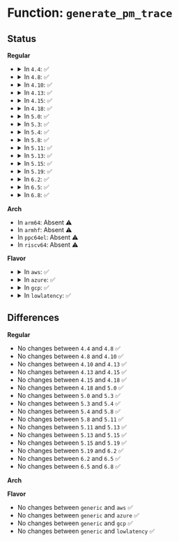 # Function: <code>generate_pm_trace</code>

## Status
<b>Regular</b>
<ul>
<li>
<details>
<summary>In <code>4.4</code>: ✅</summary>

```c
void generate_pm_trace(const void *tracedata, unsigned int user);
```

**Collision:** Unique Global

**Inline:** No

**Transformation:** False

**Instances:**

```
In drivers/base/power/trace.c (ffffffff8155ccd0)
Location: drivers/base/power/trace.c:157
Inline: False
Direct callers:
  - drivers/base/power/main.c:device_resume_noirq
  - drivers/base/power/main.c:device_resume_noirq
  - drivers/base/power/main.c:device_resume_early
  - drivers/base/power/main.c:device_resume_early
  - drivers/base/power/main.c:device_resume
  - drivers/base/power/main.c:device_resume
  - drivers/base/power/main.c:__device_suspend_noirq
  - drivers/base/power/main.c:__device_suspend_noirq
  - drivers/base/power/main.c:__device_suspend_late
  - drivers/base/power/main.c:__device_suspend_late
  - drivers/base/power/main.c:__device_suspend
  - drivers/base/power/main.c:__device_suspend
```
**Symbols:**

```
ffffffff8155ccd0-ffffffff8155cf9d: generate_pm_trace (STB_GLOBAL)
```
</details>
</li>
<li>
<details>
<summary>In <code>4.8</code>: ✅</summary>

```c
void generate_pm_trace(const void *tracedata, unsigned int user);
```

**Collision:** Unique Global

**Inline:** No

**Transformation:** False

**Instances:**

```
In drivers/base/power/trace.c (ffffffff815aebd0)
Location: drivers/base/power/trace.c:157
Inline: False
Direct callers:
  - drivers/base/power/main.c:__device_suspend
  - drivers/base/power/main.c:__device_suspend
  - drivers/base/power/main.c:__device_suspend_late
  - drivers/base/power/main.c:__device_suspend_late
  - drivers/base/power/main.c:__device_suspend_noirq
  - drivers/base/power/main.c:__device_suspend_noirq
  - drivers/base/power/main.c:device_resume
  - drivers/base/power/main.c:device_resume
  - drivers/base/power/main.c:device_resume_early
  - drivers/base/power/main.c:device_resume_early
  - drivers/base/power/main.c:device_resume_noirq
  - drivers/base/power/main.c:device_resume_noirq
```
**Symbols:**

```
ffffffff815aebd0-ffffffff815aecec: generate_pm_trace (STB_GLOBAL)
```
</details>
</li>
<li>
<details>
<summary>In <code>4.10</code>: ✅</summary>

```c
void generate_pm_trace(const void *tracedata, unsigned int user);
```

**Collision:** Unique Global

**Inline:** No

**Transformation:** False

**Instances:**

```
In drivers/base/power/trace.c (ffffffff815dd9d0)
Location: drivers/base/power/trace.c:162
Inline: False
Direct callers:
  - drivers/base/power/main.c:__device_suspend
  - drivers/base/power/main.c:__device_suspend
  - drivers/base/power/main.c:__device_suspend_late
  - drivers/base/power/main.c:__device_suspend_late
  - drivers/base/power/main.c:__device_suspend_noirq
  - drivers/base/power/main.c:__device_suspend_noirq
  - drivers/base/power/main.c:device_resume
  - drivers/base/power/main.c:device_resume
  - drivers/base/power/main.c:device_resume_early
  - drivers/base/power/main.c:device_resume_early
  - drivers/base/power/main.c:device_resume_noirq
  - drivers/base/power/main.c:device_resume_noirq
```
**Symbols:**

```
ffffffff815dd9d0-ffffffff815ddaf3: generate_pm_trace (STB_GLOBAL)
```
</details>
</li>
<li>
<details>
<summary>In <code>4.13</code>: ✅</summary>

```c
void generate_pm_trace(const void *tracedata, unsigned int user);
```

**Collision:** Unique Global

**Inline:** No

**Transformation:** False

**Instances:**

```
In drivers/base/power/trace.c (ffffffff815f2650)
Location: drivers/base/power/trace.c:162
Inline: False
Direct callers:
  - drivers/base/power/main.c:__device_suspend
  - drivers/base/power/main.c:__device_suspend
  - drivers/base/power/main.c:__device_suspend_late
  - drivers/base/power/main.c:__device_suspend_late
  - drivers/base/power/main.c:__device_suspend_noirq
  - drivers/base/power/main.c:__device_suspend_noirq
  - drivers/base/power/main.c:device_resume
  - drivers/base/power/main.c:device_resume
  - drivers/base/power/main.c:device_resume_early
  - drivers/base/power/main.c:device_resume_early
  - drivers/base/power/main.c:device_resume_noirq
  - drivers/base/power/main.c:device_resume_noirq
```
**Symbols:**

```
ffffffff815f2650-ffffffff815f2773: generate_pm_trace (STB_GLOBAL)
```
</details>
</li>
<li>
<details>
<summary>In <code>4.15</code>: ✅</summary>

```c
void generate_pm_trace(const void *tracedata, unsigned int user);
```

**Collision:** Unique Global

**Inline:** No

**Transformation:** False

**Instances:**

```
In drivers/base/power/trace.c (ffffffff81659c00)
Location: drivers/base/power/trace.c:162
Inline: False
Direct callers:
  - drivers/base/power/main.c:__device_suspend
  - drivers/base/power/main.c:__device_suspend
  - drivers/base/power/main.c:__device_suspend_late
  - drivers/base/power/main.c:__device_suspend_late
  - drivers/base/power/main.c:__device_suspend_noirq
  - drivers/base/power/main.c:__device_suspend_noirq
  - drivers/base/power/main.c:device_resume
  - drivers/base/power/main.c:device_resume
  - drivers/base/power/main.c:device_resume_early
  - drivers/base/power/main.c:device_resume_early
  - drivers/base/power/main.c:device_resume_noirq
  - drivers/base/power/main.c:device_resume_noirq
```
**Symbols:**

```
ffffffff81659c00-ffffffff81659d23: generate_pm_trace (STB_GLOBAL)
```
</details>
</li>
<li>
<details>
<summary>In <code>4.18</code>: ✅</summary>

```c
void generate_pm_trace(const void *tracedata, unsigned int user);
```

**Collision:** Unique Global

**Inline:** No

**Transformation:** False

**Instances:**

```
In drivers/base/power/trace.c (ffffffff81695830)
Location: drivers/base/power/trace.c:162
Inline: False
Direct callers:
  - drivers/base/power/main.c:__device_suspend
  - drivers/base/power/main.c:__device_suspend
  - drivers/base/power/main.c:__device_suspend_late
  - drivers/base/power/main.c:__device_suspend_late
  - drivers/base/power/main.c:__device_suspend_noirq
  - drivers/base/power/main.c:__device_suspend_noirq
  - drivers/base/power/main.c:device_resume
  - drivers/base/power/main.c:device_resume
  - drivers/base/power/main.c:device_resume_early
  - drivers/base/power/main.c:device_resume_early
  - drivers/base/power/main.c:device_resume_noirq
  - drivers/base/power/main.c:device_resume_noirq
```
**Symbols:**

```
ffffffff81695830-ffffffff81695953: generate_pm_trace (STB_GLOBAL)
```
</details>
</li>
<li>
<details>
<summary>In <code>5.0</code>: ✅</summary>

```c
void generate_pm_trace(const void *tracedata, unsigned int user);
```

**Collision:** Unique Global

**Inline:** No

**Transformation:** False

**Instances:**

```
In drivers/base/power/trace.c (ffffffff816b5ea0)
Location: drivers/base/power/trace.c:160
Inline: False
Direct callers:
  - drivers/base/power/main.c:__device_suspend
  - drivers/base/power/main.c:__device_suspend
  - drivers/base/power/main.c:__device_suspend_late
  - drivers/base/power/main.c:__device_suspend_late
  - drivers/base/power/main.c:__device_suspend_noirq
  - drivers/base/power/main.c:__device_suspend_noirq
  - drivers/base/power/main.c:device_resume
  - drivers/base/power/main.c:device_resume
  - drivers/base/power/main.c:device_resume_early
  - drivers/base/power/main.c:device_resume_early
  - drivers/base/power/main.c:device_resume_noirq
  - drivers/base/power/main.c:device_resume_noirq
```
**Symbols:**

```
ffffffff816b5ea0-ffffffff816b5fc3: generate_pm_trace (STB_GLOBAL)
```
</details>
</li>
<li>
<details>
<summary>In <code>5.3</code>: ✅</summary>

```c
void generate_pm_trace(const void *tracedata, unsigned int user);
```

**Collision:** Unique Global

**Inline:** No

**Transformation:** False

**Instances:**

```
In drivers/base/power/trace.c (ffffffff816efd20)
Location: drivers/base/power/trace.c:162
Inline: False
Direct callers:
  - drivers/base/power/main.c:__device_suspend
  - drivers/base/power/main.c:__device_suspend
  - drivers/base/power/main.c:__device_suspend_late
  - drivers/base/power/main.c:__device_suspend_late
  - drivers/base/power/main.c:__device_suspend_noirq
  - drivers/base/power/main.c:__device_suspend_noirq
  - drivers/base/power/main.c:device_resume
  - drivers/base/power/main.c:device_resume
  - drivers/base/power/main.c:device_resume_early
  - drivers/base/power/main.c:device_resume_early
  - drivers/base/power/main.c:device_resume_noirq
  - drivers/base/power/main.c:device_resume_noirq
```
**Symbols:**

```
ffffffff816efd20-ffffffff816efe28: generate_pm_trace (STB_GLOBAL)
```
</details>
</li>
<li>
<details>
<summary>In <code>5.4</code>: ✅</summary>

```c
void generate_pm_trace(const void *tracedata, unsigned int user);
```

**Collision:** Unique Global

**Inline:** No

**Transformation:** False

**Instances:**

```
In drivers/base/power/trace.c (ffffffff817141c0)
Location: drivers/base/power/trace.c:162
Inline: False
Direct callers:
  - drivers/base/power/main.c:__device_suspend
  - drivers/base/power/main.c:__device_suspend
  - drivers/base/power/main.c:__device_suspend_late
  - drivers/base/power/main.c:__device_suspend_late
  - drivers/base/power/main.c:__device_suspend_noirq
  - drivers/base/power/main.c:__device_suspend_noirq
  - drivers/base/power/main.c:device_resume
  - drivers/base/power/main.c:device_resume
  - drivers/base/power/main.c:device_resume_early
  - drivers/base/power/main.c:device_resume_early
  - drivers/base/power/main.c:device_resume_noirq
  - drivers/base/power/main.c:device_resume_noirq
```
**Symbols:**

```
ffffffff817141c0-ffffffff817142c8: generate_pm_trace (STB_GLOBAL)
```
</details>
</li>
<li>
<details>
<summary>In <code>5.8</code>: ✅</summary>

```c
void generate_pm_trace(const void *tracedata, unsigned int user);
```

**Collision:** Unique Global

**Inline:** No

**Transformation:** False

**Instances:**

```
In drivers/base/power/trace.c (ffffffff817cfcd0)
Location: drivers/base/power/trace.c:162
Inline: False
Direct callers:
  - drivers/base/power/main.c:__device_suspend
  - drivers/base/power/main.c:__device_suspend
  - drivers/base/power/main.c:__device_suspend_late
  - drivers/base/power/main.c:__device_suspend_late
  - drivers/base/power/main.c:__device_suspend_noirq
  - drivers/base/power/main.c:__device_suspend_noirq
  - drivers/base/power/main.c:device_resume
  - drivers/base/power/main.c:device_resume
  - drivers/base/power/main.c:device_resume_early
  - drivers/base/power/main.c:device_resume_early
  - drivers/base/power/main.c:device_resume_noirq
  - drivers/base/power/main.c:device_resume_noirq
```
**Symbols:**

```
ffffffff817cfcd0-ffffffff817cfdd8: generate_pm_trace (STB_GLOBAL)
```
</details>
</li>
<li>
<details>
<summary>In <code>5.11</code>: ✅</summary>

```c
void generate_pm_trace(const void *tracedata, unsigned int user);
```

**Collision:** Unique Global

**Inline:** No

**Transformation:** False

**Instances:**

```
In drivers/base/power/trace.c (ffffffff817e4290)
Location: drivers/base/power/trace.c:162
Inline: False
Direct callers:
  - drivers/base/power/main.c:__device_suspend
  - drivers/base/power/main.c:__device_suspend
  - drivers/base/power/main.c:__device_suspend_late
  - drivers/base/power/main.c:__device_suspend_late
  - drivers/base/power/main.c:__device_suspend_noirq
  - drivers/base/power/main.c:__device_suspend_noirq
  - drivers/base/power/main.c:device_resume
  - drivers/base/power/main.c:device_resume
  - drivers/base/power/main.c:device_resume_early
  - drivers/base/power/main.c:device_resume_early
  - drivers/base/power/main.c:device_resume_noirq
  - drivers/base/power/main.c:device_resume_noirq
```
**Symbols:**

```
ffffffff817e4290-ffffffff817e439b: generate_pm_trace (STB_GLOBAL)
```
</details>
</li>
<li>
<details>
<summary>In <code>5.13</code>: ✅</summary>

```c
void generate_pm_trace(const void *tracedata, unsigned int user);
```

**Collision:** Unique Global

**Inline:** No

**Transformation:** False

**Instances:**

```
In drivers/base/power/trace.c (ffffffff817c86c0)
Location: drivers/base/power/trace.c:162
Inline: False
Direct callers:
  - drivers/base/power/main.c:__device_suspend
  - drivers/base/power/main.c:__device_suspend
  - drivers/base/power/main.c:__device_suspend_late
  - drivers/base/power/main.c:__device_suspend_late
  - drivers/base/power/main.c:__device_suspend_noirq
  - drivers/base/power/main.c:__device_suspend_noirq
  - drivers/base/power/main.c:device_resume
  - drivers/base/power/main.c:device_resume
  - drivers/base/power/main.c:device_resume_early
  - drivers/base/power/main.c:device_resume_early
  - drivers/base/power/main.c:device_resume_noirq
  - drivers/base/power/main.c:device_resume_noirq
```
**Symbols:**

```
ffffffff817c86c0-ffffffff817c87c5: generate_pm_trace (STB_GLOBAL)
```
</details>
</li>
<li>
<details>
<summary>In <code>5.15</code>: ✅</summary>

```c
void generate_pm_trace(const void *tracedata, unsigned int user);
```

**Collision:** Unique Global

**Inline:** No

**Transformation:** False

**Instances:**

```
In drivers/base/power/trace.c (ffffffff81852bd0)
Location: drivers/base/power/trace.c:163
Inline: False
Direct callers:
  - drivers/base/power/main.c:__device_suspend
  - drivers/base/power/main.c:__device_suspend
  - drivers/base/power/main.c:__device_suspend_late
  - drivers/base/power/main.c:__device_suspend_late
  - drivers/base/power/main.c:__device_suspend_noirq
  - drivers/base/power/main.c:__device_suspend_noirq
  - drivers/base/power/main.c:device_resume
  - drivers/base/power/main.c:device_resume
  - drivers/base/power/main.c:device_resume_early
  - drivers/base/power/main.c:device_resume_early
  - drivers/base/power/main.c:device_resume_noirq
  - drivers/base/power/main.c:device_resume_noirq
```
**Symbols:**

```
ffffffff81852bd0-ffffffff81852ceb: generate_pm_trace (STB_GLOBAL)
```
</details>
</li>
<li>
<details>
<summary>In <code>5.19</code>: ✅</summary>

```c
void generate_pm_trace(const void *tracedata, unsigned int user);
```

**Collision:** Unique Global

**Inline:** No

**Transformation:** False

**Instances:**

```
In drivers/base/power/trace.c (ffffffff81998b60)
Location: drivers/base/power/trace.c:167
Inline: False
Direct callers:
  - drivers/base/power/main.c:__device_suspend
  - drivers/base/power/main.c:__device_suspend
  - drivers/base/power/main.c:__device_suspend_late
  - drivers/base/power/main.c:__device_suspend_late
  - drivers/base/power/main.c:__device_suspend_noirq
  - drivers/base/power/main.c:__device_suspend_noirq
  - drivers/base/power/main.c:device_resume
  - drivers/base/power/main.c:device_resume
  - drivers/base/power/main.c:device_resume_early
  - drivers/base/power/main.c:device_resume_early
  - drivers/base/power/main.c:device_resume_noirq
  - drivers/base/power/main.c:device_resume_noirq
```
**Symbols:**

```
ffffffff81998b60-ffffffff81998c9d: generate_pm_trace (STB_GLOBAL)
```
</details>
</li>
<li>
<details>
<summary>In <code>6.2</code>: ✅</summary>

```c
void generate_pm_trace(const void *tracedata, unsigned int user);
```

**Collision:** Unique Global

**Inline:** No

**Transformation:** False

**Instances:**

```
In drivers/base/power/trace.c (ffffffff81b09d60)
Location: drivers/base/power/trace.c:167
Inline: False
Direct callers:
  - drivers/base/power/main.c:__device_suspend
  - drivers/base/power/main.c:__device_suspend
  - drivers/base/power/main.c:__device_suspend_late
  - drivers/base/power/main.c:__device_suspend_late
  - drivers/base/power/main.c:__device_suspend_noirq
  - drivers/base/power/main.c:__device_suspend_noirq
  - drivers/base/power/main.c:device_resume
  - drivers/base/power/main.c:device_resume
  - drivers/base/power/main.c:device_resume_early
  - drivers/base/power/main.c:device_resume_early
  - drivers/base/power/main.c:device_resume_noirq
  - drivers/base/power/main.c:device_resume_noirq
```
**Symbols:**

```
ffffffff81b09d60-ffffffff81b09e9d: generate_pm_trace (STB_GLOBAL)
```
</details>
</li>
<li>
<details>
<summary>In <code>6.5</code>: ✅</summary>

```c
void generate_pm_trace(const void *tracedata, unsigned int user);
```

**Collision:** Unique Global

**Inline:** No

**Transformation:** False

**Instances:**

```
In drivers/base/power/trace.c (ffffffff81b57d70)
Location: drivers/base/power/trace.c:167
Inline: False
Direct callers:
  - drivers/base/power/main.c:__device_suspend
  - drivers/base/power/main.c:__device_suspend
  - drivers/base/power/main.c:__device_suspend_late
  - drivers/base/power/main.c:__device_suspend_late
  - drivers/base/power/main.c:__device_suspend_noirq
  - drivers/base/power/main.c:__device_suspend_noirq
  - drivers/base/power/main.c:device_resume
  - drivers/base/power/main.c:device_resume
  - drivers/base/power/main.c:device_resume_early
  - drivers/base/power/main.c:device_resume_early
  - drivers/base/power/main.c:device_resume_noirq
  - drivers/base/power/main.c:device_resume_noirq
```
**Symbols:**

```
ffffffff81b57d70-ffffffff81b57ead: generate_pm_trace (STB_GLOBAL)
```
</details>
</li>
<li>
<details>
<summary>In <code>6.8</code>: ✅</summary>

```c
void generate_pm_trace(const void *tracedata, unsigned int user);
```

**Collision:** Unique Global

**Inline:** No

**Transformation:** False

**Instances:**

```
In drivers/base/power/trace.c (ffffffff81bb0390)
Location: drivers/base/power/trace.c:167
Inline: False
Direct callers:
  - drivers/base/power/main.c:__device_suspend
  - drivers/base/power/main.c:__device_suspend
  - drivers/base/power/main.c:__device_suspend_late
  - drivers/base/power/main.c:__device_suspend_late
  - drivers/base/power/main.c:__device_suspend_noirq
  - drivers/base/power/main.c:__device_suspend_noirq
  - drivers/base/power/main.c:device_resume
  - drivers/base/power/main.c:device_resume
  - drivers/base/power/main.c:device_resume_early
  - drivers/base/power/main.c:device_resume_early
  - drivers/base/power/main.c:device_resume_noirq
  - drivers/base/power/main.c:device_resume_noirq
```
**Symbols:**

```
ffffffff81bb0390-ffffffff81bb04cd: generate_pm_trace (STB_GLOBAL)
```
</details>
</li>
</ul>
<b>Arch</b>
<ul>
<li>
In <code>arm64</code>: Absent ⚠️
</li>
<li>
In <code>armhf</code>: Absent ⚠️
</li>
<li>
In <code>ppc64el</code>: Absent ⚠️
</li>
<li>
In <code>riscv64</code>: Absent ⚠️
</li>
</ul>
<b>Flavor</b>
<ul>
<li>
<details>
<summary>In <code>aws</code>: ✅</summary>

```c
void generate_pm_trace(const void *tracedata, unsigned int user);
```

**Collision:** Unique Global

**Inline:** No

**Transformation:** False

**Instances:**

```
In drivers/base/power/trace.c (ffffffff816da4f0)
Location: drivers/base/power/trace.c:162
Inline: False
Direct callers:
  - drivers/base/power/main.c:__device_suspend
  - drivers/base/power/main.c:__device_suspend
  - drivers/base/power/main.c:__device_suspend_late
  - drivers/base/power/main.c:__device_suspend_late
  - drivers/base/power/main.c:__device_suspend_noirq
  - drivers/base/power/main.c:__device_suspend_noirq
  - drivers/base/power/main.c:device_resume
  - drivers/base/power/main.c:device_resume
  - drivers/base/power/main.c:device_resume_early
  - drivers/base/power/main.c:device_resume_early
  - drivers/base/power/main.c:device_resume_noirq
  - drivers/base/power/main.c:device_resume_noirq
```
**Symbols:**

```
ffffffff816da4f0-ffffffff816da5f8: generate_pm_trace (STB_GLOBAL)
```
</details>
</li>
<li>
<details>
<summary>In <code>azure</code>: ✅</summary>

```c
void generate_pm_trace(const void *tracedata, unsigned int user);
```

**Collision:** Unique Global

**Inline:** No

**Transformation:** False

**Instances:**

```
In drivers/base/power/trace.c (ffffffff816b4b70)
Location: drivers/base/power/trace.c:162
Inline: False
Direct callers:
  - drivers/base/power/main.c:__device_suspend
  - drivers/base/power/main.c:__device_suspend
  - drivers/base/power/main.c:__device_suspend_late
  - drivers/base/power/main.c:__device_suspend_late
  - drivers/base/power/main.c:__device_suspend_noirq
  - drivers/base/power/main.c:__device_suspend_noirq
  - drivers/base/power/main.c:device_resume
  - drivers/base/power/main.c:device_resume
  - drivers/base/power/main.c:device_resume_early
  - drivers/base/power/main.c:device_resume_early
  - drivers/base/power/main.c:device_resume_noirq
  - drivers/base/power/main.c:device_resume_noirq
```
**Symbols:**

```
ffffffff816b4b70-ffffffff816b4c78: generate_pm_trace (STB_GLOBAL)
```
</details>
</li>
<li>
<details>
<summary>In <code>gcp</code>: ✅</summary>

```c
void generate_pm_trace(const void *tracedata, unsigned int user);
```

**Collision:** Unique Global

**Inline:** No

**Transformation:** False

**Instances:**

```
In drivers/base/power/trace.c (ffffffff81707e80)
Location: drivers/base/power/trace.c:162
Inline: False
Direct callers:
  - drivers/base/power/main.c:__device_suspend
  - drivers/base/power/main.c:__device_suspend
  - drivers/base/power/main.c:__device_suspend_late
  - drivers/base/power/main.c:__device_suspend_late
  - drivers/base/power/main.c:__device_suspend_noirq
  - drivers/base/power/main.c:__device_suspend_noirq
  - drivers/base/power/main.c:device_resume
  - drivers/base/power/main.c:device_resume
  - drivers/base/power/main.c:device_resume_early
  - drivers/base/power/main.c:device_resume_early
  - drivers/base/power/main.c:device_resume_noirq
  - drivers/base/power/main.c:device_resume_noirq
```
**Symbols:**

```
ffffffff81707e80-ffffffff81707f88: generate_pm_trace (STB_GLOBAL)
```
</details>
</li>
<li>
<details>
<summary>In <code>lowlatency</code>: ✅</summary>

```c
void generate_pm_trace(const void *tracedata, unsigned int user);
```

**Collision:** Unique Global

**Inline:** No

**Transformation:** False

**Instances:**

```
In drivers/base/power/trace.c (ffffffff817228b0)
Location: drivers/base/power/trace.c:162
Inline: False
Direct callers:
  - drivers/base/power/main.c:__device_suspend
  - drivers/base/power/main.c:__device_suspend
  - drivers/base/power/main.c:__device_suspend_late
  - drivers/base/power/main.c:__device_suspend_late
  - drivers/base/power/main.c:__device_suspend_noirq
  - drivers/base/power/main.c:__device_suspend_noirq
  - drivers/base/power/main.c:device_resume
  - drivers/base/power/main.c:device_resume
  - drivers/base/power/main.c:device_resume_early
  - drivers/base/power/main.c:device_resume_early
  - drivers/base/power/main.c:device_resume_noirq
  - drivers/base/power/main.c:device_resume_noirq
```
**Symbols:**

```
ffffffff817228b0-ffffffff817229b8: generate_pm_trace (STB_GLOBAL)
```
</details>
</li>
</ul>

## Differences
<b>Regular</b>
<ul>
<li>
No changes between <code>4.4</code> and <code>4.8</code> ✅
</li>
<li>
No changes between <code>4.8</code> and <code>4.10</code> ✅
</li>
<li>
No changes between <code>4.10</code> and <code>4.13</code> ✅
</li>
<li>
No changes between <code>4.13</code> and <code>4.15</code> ✅
</li>
<li>
No changes between <code>4.15</code> and <code>4.18</code> ✅
</li>
<li>
No changes between <code>4.18</code> and <code>5.0</code> ✅
</li>
<li>
No changes between <code>5.0</code> and <code>5.3</code> ✅
</li>
<li>
No changes between <code>5.3</code> and <code>5.4</code> ✅
</li>
<li>
No changes between <code>5.4</code> and <code>5.8</code> ✅
</li>
<li>
No changes between <code>5.8</code> and <code>5.11</code> ✅
</li>
<li>
No changes between <code>5.11</code> and <code>5.13</code> ✅
</li>
<li>
No changes between <code>5.13</code> and <code>5.15</code> ✅
</li>
<li>
No changes between <code>5.15</code> and <code>5.19</code> ✅
</li>
<li>
No changes between <code>5.19</code> and <code>6.2</code> ✅
</li>
<li>
No changes between <code>6.2</code> and <code>6.5</code> ✅
</li>
<li>
No changes between <code>6.5</code> and <code>6.8</code> ✅
</li>
</ul>
<b>Arch</b>
<ul>
</ul>
<b>Flavor</b>
<ul>
<li>
No changes between <code>generic</code> and <code>aws</code> ✅
</li>
<li>
No changes between <code>generic</code> and <code>azure</code> ✅
</li>
<li>
No changes between <code>generic</code> and <code>gcp</code> ✅
</li>
<li>
No changes between <code>generic</code> and <code>lowlatency</code> ✅
</li>
</ul>
